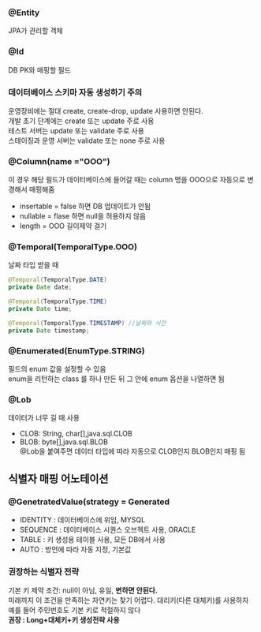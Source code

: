 ### @Entity
JPA가 관리할 객체 

### @Id
DB PK와 매핑할 필드 

### 데이터베이스 스키마 자동 생성하기 주의
운영장비에는 절대 create, create-drop, update 사용하면 안된다.             
개발 초기 단계에는 create 또는 update 주로 사용          
테스트 서버는 update 또는 validate 주로 사용         
스테이징과 운영 서버는 validate 또는 none 주로 사용             

### @Column(name ="OOO") 
이 경우 해당 필드가 데이터베이스에 들어갈 때는 column 명을 OOO으로 자동으로 변경해서 매핑해줌     
* insertable = false 하면 DB 업데이트가 안됨           
* nullable = flase 하면 null을 허용하지 않음               
* length = OOO 길이제약 걸기            

### @Temporal(TemporalType.OOO)
날짜 타입 받을 때           
```java
@Temporal(TemporalType.DATE)
private Date date;

@Temporal(TemporalType.TIME)
private Date time;

@Temporal(TemporalType.TIMESTAMP) //날짜와 시간
private Date timestamp;
```

### @Enumerated(EnumType.STRING)
필드의 enum 값을 설정할 수 있음      
enum을 리턴하는 class 를 하나 만든 뒤 그 안에 enum 옵션을 나열하면 됨           

### @Lob
데이터가 너무 길 때 사용             
- CLOB: String, char[],java.sql.CLOB            
- BLOB: byte[],java.sql.BLOB             
@Lob을 붙여주면 데이터 타입에 따라 자동으로 CLOB인지 BLOB인지 매핑 됨             

## 식별자 매핑 어노테이션 
### @GenetratedValue(strategy = Generated
* IDENTITY : 데이터베이스에 위임, MYSQL           
* SEQUENCE : 데이터베이스 시퀀스 오브젝트 사용, ORACLE             
* TABLE : 키 생성용 테이블 사용, 모든 DB에서 사용            
* AUTO : 방언에 따라 자동 지정, 기본값              

### 권장하는 식별자 전략
기본 키 제약 조건: null이 아님, 유일, **변하면 안된다.**             
미래까지 이 조건을 만족하는 자연키는 찾기 어렵다. 대리키(다른 대체키)를 사용하자                
예를 들어 주민번호도 기본 키로 적절하지 않다             
**권장 : Long+대체키+키 생성전략 사용**              


